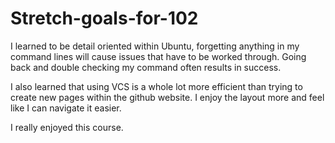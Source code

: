# Stretch-goals-for-102

I learned to be detail oriented within Ubuntu, forgetting anything in my command lines will cause issues that have to be worked through. Going back and double checking my command often results in success. 

I also learned that using VCS is a whole lot more efficient than trying to create new pages within the github website. I enjoy the layout more and feel like I can navigate it easier.  

I really enjoyed this course.